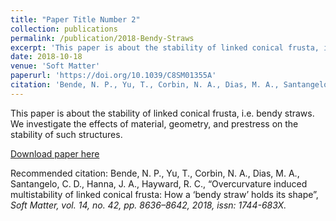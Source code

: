 ```yaml
---
title: "Paper Title Number 2"
collection: publications
permalink: /publication/2018-Bendy-Straws
excerpt: 'This paper is about the stability of linked conical frusta, i.e. bendy straws. We investigate the effects of material, geometry, and prestress on the stability of such structures.'
date: 2018-10-18
venue: 'Soft Matter'
paperurl: 'https://doi.org/10.1039/C8SM01355A'
citation: 'Bende, N. P., Yu, T., Corbin, N. A., Dias, M. A., Santangelo, C. D., Hanna, J. A., Hayward, R. C., “Overcurvature induced multistability of linked conical frusta: How a ‘bendy straw’ holds its shape”, <i>Soft Matter<i>, vol. 14, no. 42, pp. 8636–8642, 2018, issn: 1744-683X.'
---
```

This paper is about the stability of linked conical frusta, i.e. bendy straws. We investigate the effects of material, geometry, and prestress on the stability of such structures.

[Download paper here](https://doi.org/10.1039/C8SM01355A)

Recommended citation: Bende, N. P., Yu, T., Corbin, N. A., Dias, M. A., Santangelo, C. D., Hanna, J. A., Hayward, R. C., “Overcurvature induced multistability of linked conical frusta: How a ‘bendy straw’ holds its shape”, <i>Soft Matter<i>, vol. 14, no. 42, pp. 8636–8642, 2018, issn: 1744-683X.